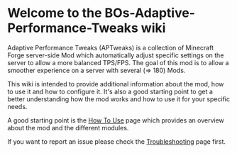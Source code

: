 # Welcome to the BOs-Adaptive-Performance-Tweaks wiki

Adaptive Performance Tweaks (APTweaks) is a collection of Minecraft Forge server-side Mod which
automatically adjust specific settings on the server to allow a more balanced TPS/FPS.
The goal of this mod is to allow a smoother experience on a server with several (=> 180) Mods.

This wiki is intended to provide additional information about the mod, how to use it and how to
configure it.
It's also a good starting point to get a better understanding how the mod works and how to use it
for your specific needs.

A good starting point is the [How To Use](HowToUse) page which provides an overview about the mod
and
the different modules.

If you want to report an issue please check the [Troubleshooting](Troubleshooting) page first.
